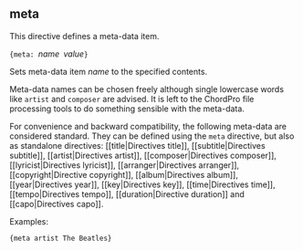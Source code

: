 ## meta

This directive defines a meta-data item.

`{meta: `_name_` `_value_`}`

Sets meta-data item _name_ to the specified contents.

Meta-data names can be chosen freely although single lowercase words like `artist` and `composer` are advised. It is left to the ChordPro file processing tools to do something sensible with the meta-data.

For convenience and backward compatibility, the following meta-data are considered standard. They can be defined using the `meta` directive, but also as standalone directives: [[title|Directives title]],
[[subtitle|Directives subtitle]],
[[artist|Directives artist]],
[[composer|Directives composer]],
[[lyricist|Directives lyricist]],
[[arranger|Directives arranger]],
[[copyright|Directive copyright]],
[[album|Directives album]],
[[year|Directives year]],
[[key|Directives key]],
[[time|Directives time]],
[[tempo|Directives tempo]],
[[duration|Directive duration]]
and
[[capo|Directives capo]].

Examples:

    {meta artist The Beatles}


